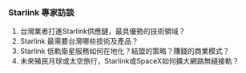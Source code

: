 ### Starlink 專家訪談
1. 台灣業者打進Starlink供應鏈，最具優勢的技術領域？
2. Starlink 最需要台灣哪些技術及產品？
3. Starlink 低軌衛星服務如何在地化？結盟的策略？賺錢的商業模式？
4. 未來殖民月球或太空旅行，Starlink或SpaceX如何擴大網路無縫接軌？
